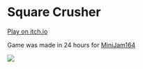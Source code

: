 # Square Crusher 
[Play on itch.io](https://weeqn.itch.io/square-crusher)

Game was made in 24 hours for [MiniJam164](https://itch.io/jam/mini-jam-164-destruction)

<img src="https://img.itch.zone/aW1hZ2UvMjg4MDI4NC8xNzIyNDI5MC5wbmc=/original/CsA5Ws.png"/>
